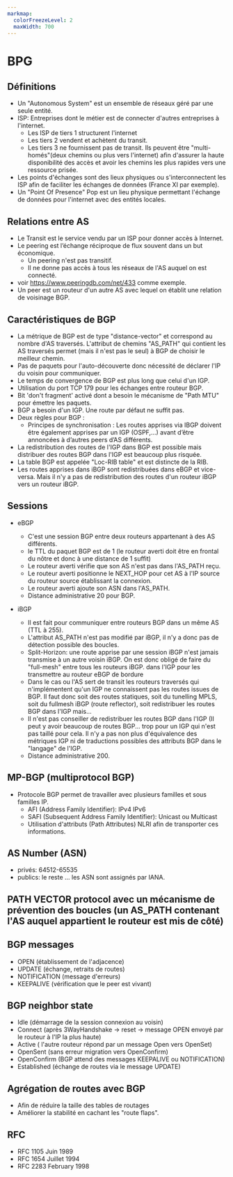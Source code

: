 ```yaml
---
markmap:
  colorFreezeLevel: 2
  maxWidth: 700
---
```


# BPG
## Définitions 

- Un "Autonomous System" est un ensemble de réseaux géré par une seule entité.
- ISP: Entreprises dont le métier est de connecter d'autres entreprises à l'internet. 
  - Les ISP de tiers 1 structurent  l'internet
  - Les tiers 2 vendent et achètent du transit.
  - Les tiers 3 ne fournissent pas de transit. Ils peuvent être "multi-homés"(deux chemins ou plus vers l'internet) afin d'assurer la haute disponibilité des accès et avoir les chemins les plus rapides vers une ressource prisée.
- Les points d'échanges sont des lieux physiques ou s'interconnectent les ISP afin de faciliter les échanges de données (France XI par exemple).
- Un "Point Of Presence" Pop est un lieu physique permettant l'échange de données pour l'internet avec des entités locales.

## Relations entre AS

- Le Transit est le service vendu par un ISP pour donner accès à Internet.
- Le peering est l’échange réciproque de flux souvent dans un but économique.
  - Un peering n'est pas transitif.
  - Il ne donne pas accès à tous les réseaux de l'AS auquel on est connecté.
- voir <https://www.peeringdb.com/net/433> comme exemple.
- Un peer est un routeur d'un autre AS avec lequel on établit une relation de voisinage BGP.


## Caractéristiques de BGP

- La métrique de BGP est de type "distance-vector" et correspond au nombre d'AS traversés. L'attribut de chemins "AS_PATH" qui contient les AS traversés permet (mais il n'est pas le seul) à BGP de choisir le meilleur chemin.
- Pas de paquets pour l'auto-découverte donc nécessité de déclarer l'IP du voisin pour communiquer.
- Le temps de convergence de BGP est plus long que celui d'un IGP.
- Utilisation du port TCP 179 pour les échanges entre routeur BGP. 
- Bit 'don't fragment' activé dont a besoin le mécanisme de "Path MTU" pour émettre les paquets.
- BGP a besoin d'un IGP. Une route par défaut ne suffit pas.
- Deux règles pour BGP :
  - Principes de synchronisation : Les routes apprises via IBGP doivent être également
apprises par un IGP (OSPF,…) avant d’être annoncées à d’autres peers d’AS différents.
- La redistribution des routes de l'IGP dans BGP est possible mais distribuer des routes BGP dans l'IGP est beaucoup plus risquée.  
- La table BGP est appelée "Loc-RIB table" et est distincte de la RIB.
- Les routes apprises dans iBGP sont redistribuées dans eBGP et vice-versa. Mais il n'y a pas de redistribution des routes d'un routeur iBGP vers un routeur iBGP.

## Sessions

- eBGP
  - C'est une session BGP entre deux routeurs appartenant à des AS différents.
  - le TTL du paquet BGP est de 1 (le routeur averti doit être en frontal du nôtre et donc à une distance de 1 suffit)
  - Le routeur averti vérifie que son AS n'est pas dans l'AS_PATH reçu. 
  - Le routeur averti positionne le NEXT_HOP pour cet AS à l'IP source du routeur source établissant la connexion.
  - Le routeur averti ajoute son ASN dans l'AS_PATH.
  - Distance administrative 20 pour BGP.
  
- iBGP 
  - Il est fait pour communiquer entre routeurs BGP dans un même AS (TTL à 255).
  - L'attribut AS_PATH n'est pas modifié par iBGP, il n'y a donc pas de détection possible des boucles.
  - Split-Horizon: une route apprise par une session iBGP n'est jamais transmise à un autre voisin iBGP. On est donc
    obligé de faire du "full-mesh" entre tous les routeurs iBGP.
    dans l'IGP pour les transmettre au routeur eBGP de bordure
  - Dans le cas ou l'AS sert de transit les routeurs traversés qui n'implémentent qu'un IGP ne connaissent 
    pas les routes issues de BGP. Il faut donc soit des routes statiques, soit du tunelling MPLS, soit du fullmesh iBGP (route reflector), soit redistribuer les routes BGP dans l'IGP mais...
  - Il n'est pas conseiller de redistribuer les routes BGP dans l'IGP (Il peut y avoir beaucoup de routes BGP...
    trop pour un IGP qui n'est pas taillé pour cela. Il n'y a pas non plus d'équivalence des métriques IGP ni 
    de traductions possibles des attributs BGP dans le "langage" de l'IGP.
  - Distance administrative 200.
  
## MP-BGP (multiprotocol BGP)

- Protocole BGP permet de travailler avec plusieurs familles et sous familles IP.
  - AFI (Address Family Identifier): IPv4 IPv6
  - SAFI (Subsequent Address Family Identifier): Unicast ou Multicast
  - Utilisation d'attributs (Path Attributes) NLRI afin de transporter ces informations.
  
## AS Number (ASN)

- privés: 64512-65535
- publics: le reste ... les ASN sont assignés par IANA. 

## PATH VECTOR protocol avec un mécanisme de prévention des boucles (un AS_PATH contenant l'AS auquel appartient le routeur est mis de côté)

## BGP messages

- OPEN (établissement de l'adjacence)
- UPDATE (échange, retraits de routes)
- NOTIFICATION (message d'erreurs)
- KEEPALIVE (vérification que le peer est vivant)

## BGP neighbor state

- Idle (démarrage de la session connexion au voisin)
- Connect (après 3WayHandshake -> reset -> message OPEN envoyé par le routeur à l'IP la plus haute)
- Active ( l'autre routeur répond par un message Open vers OpenSet)
- OpenSent (sans erreur migration vers OpenConfirm)
- OpenConfirm (BGP attend des messages KEEPALIVE ou NOTIFICATION)
- Established (échange de routes via le message UPDATE)

## Agrégation de routes avec BGP

- Afin de réduire la taille des tables de routages
- Améliorer la stabilité en cachant les "route flaps". 


## RFC

- RFC 1105 Juin 1989
- RFC 1654 Juillet 1994
- RFC 2283 February 1998

